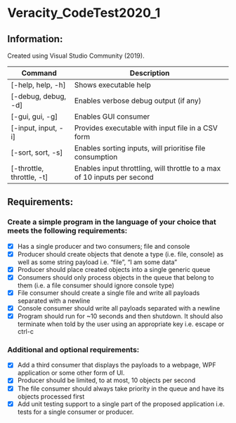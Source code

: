 # Veracity_CodeTest2020_1

## Information:
Created using Visual Studio Community (2019).

| Command						| Description   |
|---							|---|
| [-help, help, -h]				| Shows executable help   |
| [-debug, debug, -d]			| Enables verbose debug output (if any)  |
| [-gui, gui, -g]				| Enables GUI consumer  |
| [-input, input, -i]			| Provides executable with input file in a CSV form  |
| [-sort, sort, -s]				| Enables sorting inputs, will prioritise file consumption  |
| [-throttle, throttle, -t]		| Enables input throttling, will throttle to a max of 10 inputs per second  |

## Requirements:
### Create a simple program in the language of your choice that meets the following requirements:
- [x] Has a single producer and two consumers; file and console
- [x] Producer should create objects that denote a type (i.e. file, console) as well as some string payload i.e. “file”, “I am some data”
- [x] Producer should place created objects into a single generic queue
- [x] Consumers should only process objects in the queue that belong to them (i.e. a file consumer should ignore console type)
- [x] File consumer should create a single file and write all payloads separated with a newline
- [x] Console consumer should write all payloads separated with a newline
- [x] Program should run for ~10 seconds and then shutdown. It should also terminate when told by the user using an appropriate key i.e. escape or ctrl-c
### Additional and optional requirements:
- [x] Add a third consumer that displays the payloads to a webpage, WPF application or some other form of UI.
- [x] Producer should be limited, to at most, 10 objects per second
- [x] The file consumer should always take priority in the queue and have its objects processed first
- [x] Add unit testing support to a single part of the proposed application i.e. tests for a single consumer or producer.
